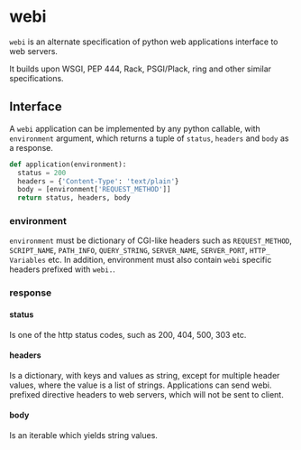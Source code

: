 webi
====

`webi` is an alternate specification of python web applications interface to web servers.

It builds upon WSGI, PEP 444, Rack, PSGI/Plack, ring and other similar specifications.

## Interface

A `webi` application can be implemented by any python callable, with `environment` argument, which returns a tuple of `status`, `headers` and `body` as a response.

```python
def application(environment):
  status = 200
  headers = {'Content-Type': 'text/plain'}
  body = [environment['REQUEST_METHOD']]
  return status, headers, body
```
### environment

`environment` must be dictionary of CGI-like headers such as `REQUEST_METHOD`, `SCRIPT_NAME`, `PATH_INFO`, `QUERY_STRING`, `SERVER_NAME`, `SERVER_PORT`, `HTTP_ Variables` etc. In addition, environment must also contain `webi` specific headers prefixed with `webi.`.

### response

#### status
Is one of the http status codes, such as 200, 404, 500, 303 etc.

#### headers
Is a dictionary, with keys and values as string, except for multiple header values, where the value is a list of strings. Applications can send webi. prefixed directive headers to web servers, which will not be sent to client.

#### body
Is an iterable which yields string values.
